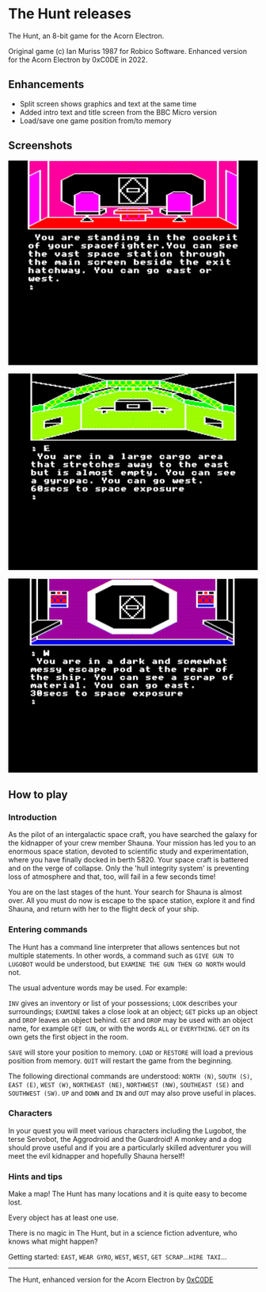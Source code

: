 # The Hunt releases

The Hunt, an 8-bit game for the Acorn Electron.

Original game (c) Ian Muriss 1987 for Robico Software.
Enhanced version for the Acorn Electron by 0xC0DE in 2022.

## Enhancements

- Split screen shows graphics and text at the same time
- Added intro text and title screen from the BBC Micro version
- Load/save one game position from/to memory

## Screenshots

![](1.png)

![](2.png)

![](3.png)

## How to play

### Introduction

As the pilot of an intergalactic space craft, you have searched the galaxy for the kidnapper of your crew member Shauna. Your mission has led you to an enormous space station, devoted to scientific study and experimentation, where you have finally docked in berth 5820. Your space craft is battered and on the verge of collapse. Only the 'hull integrity system' is preventing loss of atmosphere and that, too, will  fail in a few seconds time! 

You are on the last stages of the hunt. Your search for Shauna is almost over. All you must do now is escape to the space station, explore it and find Shauna, and return with her to the flight deck of your ship.

### Entering commands

The Hunt has a command line interpreter that allows sentences but not multiple statements. In other words, a command such as `GIVE GUN TO LUGOBOT` would be understood, but `EXAMINE THE GUN THEN GO NORTH` would not. 

The usual adventure words may be used. For example:


`INV` gives an inventory or list of your possessions; `LOOK` describes your surroundings; `EXAMINE` takes a close look at an object; `GET` picks up an object and `DROP` leaves an object behind.
`GET` and `DROP` may be used with an object name, for example `GET GUN`, or with the words `ALL` or `EVERYTHING`. `GET` on its own gets the first object in the room.


`SAVE` will store your position to memory. `LOAD` or `RESTORE` will load a previous position from memory.
`QUIT` will restart the game from the beginning.


The following directional commands are understood: `NORTH (N)`, `SOUTH (S)`, `EAST (E)`, `WEST (W)`, `NORTHEAST (NE)`, `NORTHWEST (NW)`, `SOUTHEAST (SE)` and `SOUTHWEST (SW)`. `UP` and `DOWN` and `IN` and `OUT` may also prove useful in places.

### Characters

In your quest you will meet various characters including the Lugobot, the terse Servobot, the Aggrodroid and the Guardroid!
A monkey and a dog should prove useful and if you are a particularly skilled adventurer you will meet the evil kidnapper and hopefully Shauna herself!

### Hints and tips
Make a map! The Hunt has many locations and it is quite easy to become lost.


Every object has at least one use.


There is no magic in The Hunt, but in a science fiction adventure, who knows what might happen?


Getting started: `EAST`, `WEAR GYRO`, `WEST`, `WEST`, `GET SCRAP`...`HIRE TAXI`...

---

The Hunt, enhanced version for the Acorn Electron by [0xC0DE](https://twitter.com/0xC0DE6502)
